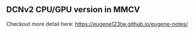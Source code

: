 ## DCNv2 CPU/GPU version in MMCV
Checkout more detail here: https://eugene123tw.github.io/eugene-notes/